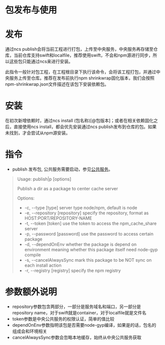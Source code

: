 # 包发布与使用

# 发布
通过ncs publish会将当前工程进行打包，上传至中央服务，中央服务再存储至仓库，当前仓库支持swift和localfile，推荐使用swift，不会和npm源进行同步，所以这些包只能通过ncs来进行安装。

此指令一般针对包工程，在工程根目录下执行该命令，会将该工程打包，并通过中央服务上传至仓库。推荐在发布前执行npm shrinkwrap固化版本，我们会按照npm-shrinkwrap.json文件描述在该包下安装依赖包。

# 安装
在初次新增依赖时，通过ncs install (包名称)[@包版本]；或者在相关依赖固化之后，直接使用ncs install，都会优先安装通过ncs publish发布到仓库的包。如果未找到，才会尝试从npm源安装。

# 指令
- publish 发布包, 公共服务需要启动，参见[公共服务](./server.md)。

>Usage: publish|p [options]
>
>  Publish a dir as a package to center cache server
>
>  Options:
>
>-    -c, --type [type]              server type node/npm, default is node
>-    -e, --repository [repository]  specify the repository, format as HOST:PORT/REPOSITORY-NAME
>-    -t, --token [token]            use the token to access the npm_cache_share server
>-    -p, --password [password]      use the password to access certain package
>-    -d, --dependOnEnv              whether the package is depend on environment meaning whether this package itself need node-gyp compile
>-    -s, --cancelAlwaysSync         mark this package to be NOT sync on each install action
>-    -r, --registry [registry]      specify the npm registry

# 参数额外说明
- repository参数包含两部分，一部分是服务域名和端口，另一部分是repository name，对于swift就是container，对于localfile就是文件名
- token参数是中央公共服务的权限认证，简单的值比较
- dependOnEnv参数指明该包是否需要node-gyp编译，如果是的话，包名的组成会和环境相关
- cancelAlwaysSync参数会忽略本地缓存，始终从中央公共服务获取
